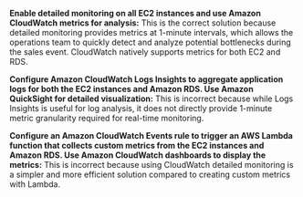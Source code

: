**Enable detailed monitoring on all EC2 instances and use Amazon CloudWatch metrics for analysis:** This is the correct solution because detailed monitoring provides metrics at 1-minute intervals, which allows the operations team to quickly detect and analyze potential bottlenecks during the sales event. CloudWatch natively supports metrics for both EC2 and RDS.

**Configure Amazon CloudWatch Logs Insights to aggregate application logs for both the EC2 instances and Amazon RDS. Use Amazon QuickSight for detailed visualization:** This is incorrect because while Logs Insights is useful for log analysis, it does not directly provide 1-minute metric granularity required for real-time monitoring.

**Configure an Amazon CloudWatch Events rule to trigger an AWS Lambda function that collects custom metrics from the EC2 instances and Amazon RDS. Use Amazon CloudWatch dashboards to display the metrics:** This is incorrect because using CloudWatch detailed monitoring is a simpler and more efficient solution compared to creating custom metrics with Lambda.

